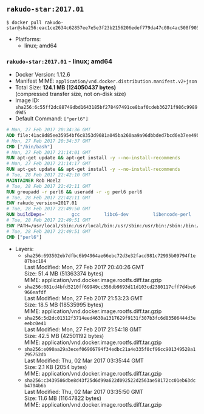 ## `rakudo-star:2017.01`

```console
$ docker pull rakudo-star@sha256:eac1ce2634c62857ee7e5e3f23b2156206edef779da47c08c4ac508f905ca60d
```

-	Platforms:
	-	linux; amd64

### `rakudo-star:2017.01` - linux; amd64

-	Docker Version: 1.12.6
-	Manifest MIME: `application/vnd.docker.distribution.manifest.v2+json`
-	Total Size: **124.1 MB (124050437 bytes)**  
	(compressed transfer size, not on-disk size)
-	Image ID: `sha256:6c55ff2dc88749dbd1643185bf278497491ce8baf0cdeb36271f986c9989d9d5`
-	Default Command: `["perl6"]`

```dockerfile
# Mon, 27 Feb 2017 20:34:36 GMT
ADD file:41ac8d85ee35954bf6c8353d9681a045ba260aa9a96dbbded7bcd6e37ee49bea in / 
# Mon, 27 Feb 2017 20:34:37 GMT
CMD ["/bin/bash"]
# Mon, 27 Feb 2017 21:14:01 GMT
RUN apt-get update && apt-get install -y --no-install-recommends 		ca-certificates 		curl 		wget 	&& rm -rf /var/lib/apt/lists/*
# Mon, 27 Feb 2017 21:14:17 GMT
RUN apt-get update && apt-get install -y --no-install-recommends 		bzr 		git 		mercurial 		openssh-client 		subversion 				procps 	&& rm -rf /var/lib/apt/lists/*
# Tue, 28 Feb 2017 22:42:10 GMT
MAINTAINER Rob Hoelz
# Tue, 28 Feb 2017 22:42:11 GMT
RUN groupadd -r perl6 && useradd -r -g perl6 perl6
# Tue, 28 Feb 2017 22:42:11 GMT
ENV rakudo_version=2017.01
# Tue, 28 Feb 2017 22:49:50 GMT
RUN buildDeps='         gcc         libc6-dev         libencode-perl         make     '     && set -x     && apt-get update     && apt-get --yes install --no-install-recommends $buildDeps     && rm -rf /var/lib/apt/lists/*     && mkdir /root/rakudo     && curl -fsSL http://rakudo.org/downloads/star/rakudo-star-${rakudo_version}.tar.gz -o rakudo.tar.gz     && tar xzf rakudo.tar.gz --strip-components=1 -C /root/rakudo     && (         cd /root/rakudo         && perl Configure.pl --prefix=/usr --gen-moar         && make install     )     && rm -rf /rakudo.tar.gz /root/rakudo     && apt-get purge -y --auto-remove $buildDeps
# Tue, 28 Feb 2017 22:49:51 GMT
ENV PATH=/usr/local/sbin:/usr/local/bin:/usr/sbin:/usr/bin:/sbin:/bin:/usr/share/perl6/site/bin
# Tue, 28 Feb 2017 22:49:51 GMT
CMD ["perl6"]
```

-	Layers:
	-	`sha256:693502eb7dfbc6b94964ae66ebc72d3e32facd981c72995b09794f1e87bac184`  
		Last Modified: Mon, 27 Feb 2017 20:40:26 GMT  
		Size: 51.4 MB (51363374 bytes)  
		MIME: application/vnd.docker.image.rootfs.diff.tar.gzip
	-	`sha256:081cd4bfd5210ff69949cc356db9693d11d103cd2380117cff7d4be6966eafdf`  
		Last Modified: Mon, 27 Feb 2017 21:53:23 GMT  
		Size: 18.5 MB (18535995 bytes)  
		MIME: application/vnd.docker.image.rootfs.diff.tar.gzip
	-	`sha256:5d2dc01312f3714eed4630a1317629f9131f307b3fc6d83506444d3eeebc0e41`  
		Last Modified: Mon, 27 Feb 2017 21:54:18 GMT  
		Size: 42.5 MB (42501192 bytes)  
		MIME: application/vnd.docker.image.rootfs.diff.tar.gzip
	-	`sha256:e090aa29a3ecef06966794f34edbc21a4e335f0cf96cc901349528a1295752db`  
		Last Modified: Thu, 02 Mar 2017 03:35:44 GMT  
		Size: 2.1 KB (2054 bytes)  
		MIME: application/vnd.docker.image.rootfs.diff.tar.gzip
	-	`sha256:c3439586dbe8d43f25d6d99a622d092522d2563ae58172cc01eb63dcb4704b6b`  
		Last Modified: Thu, 02 Mar 2017 03:35:50 GMT  
		Size: 11.6 MB (11647822 bytes)  
		MIME: application/vnd.docker.image.rootfs.diff.tar.gzip
